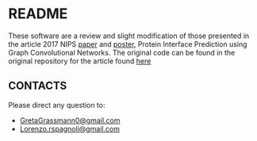 # README

These software are a review and slight modification of those presented in the article 2017 NIPS [paper](https://papers.nips.cc/paper/7231-protein-interface-prediction-using-graph-convolutional-networks) and [poster](https://zenodo.org/record/1134154), Protein Interface Prediction using Graph Convolutional Networks.
The original code can be found in the original repository for the article found [here](https://github.com/fouticus/pipgcn/tree/fd5f12c26fcabf4934d0a27fbc5a6753e0910fcd)

## CONTACTS

Please direct any question to:
  * GretaGrassmann0@gmail.com
  * Lorenzo.rspagnoli@gmail.com
